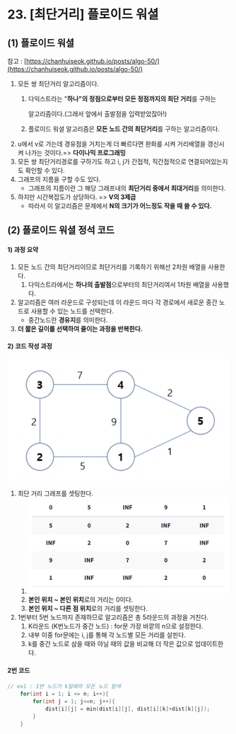 # 23. \[최단거리] 플로이드 워셜

## (1) 플로이드 워셜

참고 : [https://chanhuiseok.github.io/posts/algo-50/](https://chanhuiseok.github.io/posts/algo-50/)

1. 모든 쌍 최단거리 알고리즘이다.&#x20;
   1.  다익스트라는 "**하나"의 정점으로부터 모든 정점까지의 최단 거리**를 구하는

       알고리즘이다.(그래서 앞에서 출발점을 입력받았잖아!)
   2. 플로이드 워셜 알고리즘은 **모든 노드 간의 최단거리**를 구하는 알고리즘이다.
2. u에서 v로 가는데 경유점을 거치는게 더 빠르다면 완화를 시켜 거리배열을 갱신시켜 나가는 것이다.=> **다이나믹 프로그래밍**
3. 모든 쌍 최단거리경로를 구하기도 하고 i, j가 간접적, 직간접적으로 연결되어있는지도 확인할 수 있다.
4. 그래프의 지름을 구할 수도 있다.
   * 그래프의 지름이란 그 해당 그래프내의 **최단거리 중에서 최대거리**를 의미한다.
5. 하지만 시간복잡도가 상당하다. =>  **V의 3제곱**
   * 따라서 이 알고리즘은 문제에서 **N의 크기가 어느정도 작을 때 쓸 수 있다.**

## (2) 플로이드 워셜 정석 코드

#### 1) 과정 요약

1. 모든 노드 간의 최단거리이므로 최단거리를 기록하기 위해선 2차원 배열을 사용한다.
   1. 다익스트라에서는 **하나의 출발점**으로부터의 최단거리여서 1차원 배열을 사용했다.
2. 알고리즘은 여러 라운드로 구성되는데 이 라운드 마다 각 경로에서 새로운 중간 노드로 사용할 수 있는 노드를 선택한다.
   * 중간노드란 **경유지**를 의미한다.
3. **더 짧은 길이를 선택하여 줄이는 과정을 반복한다.**

#### 2) 코드 작성 과정

![](<../.gitbook/assets/image (14).png>)

1. 최단 거리 그래프를 셋팅한다.
   1. ![](<../.gitbook/assets/image (8) (1) (1) (1) (1).png>)
   2. **본인 위치 \~ 본인 위치**로의 거리는 0이다.
   3. **본인 위치 \~ 다른 점 위치**로의 거리를 셋팅한다.
2. 1번부터 5번 노드까지 존재하므로 알고리즘은 총 5라운드의 과정을 거친다.
   1. K라운드 (K번노드가 중간 노드) : for문 가장 바깥의 n으로 설정한다.
   2. 내부 이중 for문에는 i, j를 통해 각 노드별 모든 거리를 살핀다.
   3. k를 중간 노드로 삼을 때와 아닐 때의 값을 비교해 더 작은 값으로 업데이트한다.

#### 2번 코드

```cpp
// ex1 : 1번 노드가 k일때의 모든 노드 탐색
    for(int i = 1; i <= n; i++){
        for(int j = 1; j<=n; j++){
            dist[i][j] = min(dist[i][j], dist[i][k]+dist[k][j]);
        }
    }
```

